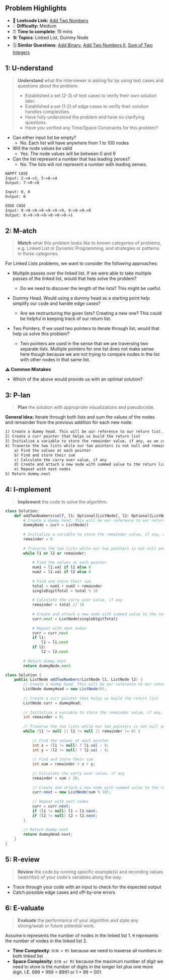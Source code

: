 ## Problem Highlights

* 🔗 **Leetcode Link:** [Add Two Numbers](https://leetcode.com/problems/add-two-numbers/)
* 💡 **Difficulty:** Medium
* ⏰ **Time to complete**: 15 mins
* 🛠️ **Topics**: Linked List, Dummy Node
* 🗒️ **Similar Questions**: [Add Binary](https://leetcode.com/problems/add-binary/), [Add Two Numbers II](https://leetcode.com/problems/add-two-numbers-ii/), [Sum of Two Integers](https://leetcode.com/problems/sum-of-two-integers/)
    
## 1: U-nderstand
 
> **Understand** what the interviewer is asking for by using test cases and questions about the problem.
> 
> - Established a set (2-3) of test cases to verify their own solution later.
> - Established a set (1-2) of edge cases to verify their solution handles complexities.
> - Have fully understood the problem and have no clarifying questions.
> - Have you verified any Time/Space Constraints for this problem?

- Can either input list be empty?
  - No. Each list will have anywhere from 1 to 100 nodes
- Will the node values be valid
  - Yes. The node values will be between 0 and 9
- Can the list represent a number that has leading zeroes?
  - No. The lists will not represent a number with leading zeroes.
   
```markdown
HAPPY CASE
Input: 2->4->3, 5->6->4
Output: 7->0->8

Input: 0, 0
Output: 0

EDGE CASE
Input: 9->9->9->9->9->9->9, 9->9->9->9
Output: 8->9->9->9->0->0->0->1

```   
    
## 2: M-atch

<!-- See https://docs.google.com/document/d/1hYT1hoOJ6pFIt8A5q-PIZmYP7pB4WqlzyUJgFx9x2mY/edit#heading=h.ya2de4n4zsds for list of algorithms based on question type-->

> **Match** what this problem looks like to known categories of problems, e.g. Linked List or Dynamic Programming, and strategies or patterns in those categories.

For Linked Lists problems, we want to consider the following approaches:

- Multiple passes over the linked list. If we were able to take multiple passes of the linked list, would that help solve the problem?
  - Do we need to discover the length of the lists? This might be useful.

- Dummy Head. Would using a dummy head as a starting point help simplify our code and handle edge cases?
  - Are we restructuring the given lists? Creating a new one? This could be helpful in keeping track of our return list.

- Two Pointers. If we used two pointers to iterate through list, would that help us solve this problem?
  - Two pointers are used in the sense that we are traversing two separate lists. Multiple pointers for one list does not make sense here though because we are not trying to compare nodes in the list with other nodes in that same list.

**⚠️ Common Mistakes**

- Which of the above would provide us with an optimal solution?


## 3: P-lan

> **Plan** the solution with appropriate visualizations and pseudocode.

**General Idea:** Iterate through both lists and sum the values of the nodes and remainder from the previous addition for each new node.


```markdown
1) Create a dummy head. This will be our reference to our return list.
2) Create a curr pointer that helps us build the return list
3) Initialize a variable to store the remainder value, if any, as we compute the sum. 
4) Traverse the two lists while our two pointers is not null and remainder is not 0.
    a) Find the values at each pointer
    b) Find and store their sum
    c) Calculate the carry over value, if any
    d) Create and attach a new node with summed value to the return list.
    e) Repeat with next nodes
5) Return dummy.next
```
## 4: I-mplement

> **Implement** the code to solve the algorithm.

```python
class Solution:
    def addTwoNumbers(self, l1: Optional[ListNode], l2: Optional[ListNode]) -> Optional[ListNode]:
        # Create a dummy head. This will be our reference to our return list + Create a curr pointer that helps us build the return list
        dummyNode = curr = ListNode()
        
        # Initialize a variable to store the remainder value, if any, as we compute the sum. 
        remainder = 0
        
        # Traverse the two lists while our two pointers is not null and remainder is not 0.
        while l1 or l2 or remainder:
            
            # Find the values at each pointer
            num1 = l1.val if l1 else 0
            num2 = l2.val if l2 else 0
            
            # Find and store their sum
            total = num1 + num2 + remainder
            singleDigitTotal = total % 10
            
            # Calculate the carry over value, if any
            remainder = total // 10 
            
            # Create and attach a new node with summed value to the return list
            curr.next = ListNode(singleDigitTotal)
            
            # Repeat with next nodes
            curr = curr.next
            if l1:
                l1 = l1.next
            if l2:
                l2 = l2.next
                
        # Return dummy.next
        return dummyNode.next
```
```java
class Solution {
    public ListNode addTwoNumbers(ListNode l1, ListNode l2) {
        // Create a dummy head. This will be our reference to our return list.
        ListNode dummyHead = new ListNode(0);
        
        // Create a curr pointer that helps us build the return list
        ListNode curr = dummyHead;
        
        // Initialize a variable to store the remainder value, if any, as we compute the sum
        int remainder = 0;
        
        // Traverse the two lists while our two pointers is not null and remainder is not 0
        while (l1 != null || l2 != null || remainder != 0) {
            
            // Find the values at each pointer
            int x = (l1 != null) ? l1.val : 0;
            int y = (l2 != null) ? l2.val : 0;
            
            // Find and store their sum
            int sum = remainder + x + y;
            
            // Calculate the carry over value, if any
            remainder = sum / 10;
            
            // Create and attach a new node with summed value to the return list.
            curr.next = new ListNode(sum % 10);
            
            // Repeat with next nodes
            curr = curr.next;
            if (l1 != null) l1 = l1.next;
            if (l2 != null) l2 = l2.next;
        }
        
        // Return dummy.next 
        return dummyHead.next;
    }
}
```
## 5: R-eview

> **Review** the code by running specific example(s) and recording values (watchlist) of your code's variables along the way.

- Trace through your code with an input to check for the expected output
- Catch possible edge cases and off-by-one errors

## 6: E-valuate

> **Evaluate** the performance of your algorithm and state any strong/weak or future potential work.

Assume `N` represents the number of nodes in the linked list 1. `M` represents the number of nodes in the linked list 2. 

* **Time Complexity**: `O(N + M)` because we  need to traverse all numbers in both linked list
* **Space Complexity**: `O(N or M)` because the maximum number of digit we need to store is the number of digits in the longer list plus one more digit. I.E. 999 + 999 = 8991 or 1 + 99 = 001